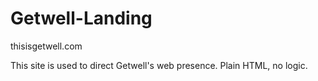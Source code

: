 Getwell-Landing
===============

thisisgetwell.com

This site is used to direct Getwell's web presence.  Plain HTML, no logic.
